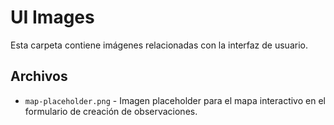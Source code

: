 # UI Images

Esta carpeta contiene imágenes relacionadas con la interfaz de usuario.

## Archivos

- `map-placeholder.png` - Imagen placeholder para el mapa interactivo en el formulario de creación de observaciones.

